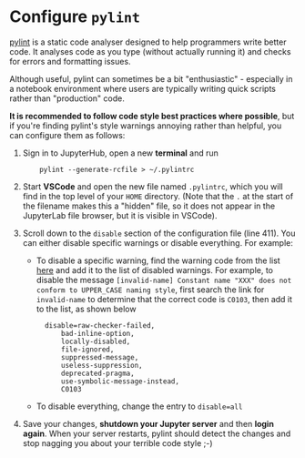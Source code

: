 # Configure `pylint`

[pylint](https://pypi.org/project/pylint/) is a static code analyser designed to help programmers write better code. It analyses code as you type (without actually running it) and checks for errors and formatting issues.

Although useful, pylint can sometimes be a bit "enthusiastic" - especially in a notebook environment where users are typically writing quick scripts rather than "production" code. 

**It is recommended to follow code style best practices where possible**, but if you're finding pylint's style warnings annoying rather than helpful, you can configure them as follows:

 1. Sign in to JupyterHub, open a new **terminal** and run
 
            pylint --generate-rcfile > ~/.pylintrc
            
 2. Start **VSCode** and open the new file named `.pylintrc`, which you will find in the top level of your `HOME` directory. (Note that the `.` at the start of the filename makes this a "hidden" file, so it does not appear in the JupyterLab file browser, but it is visible in VSCode).
 
 3. Scroll down to the `disable` section of the configuration file (line 411). You can either disable specific warnings or disable everything. For example:
 
    * To disable a specific warning, find the warning code from the list [here](https://seanwasere.com/pylint--list-msgs/) and add it to the list of disabled warnings. For example, to disable the message `[invalid-name] Constant name "XXX" does not conform to UPPER_CASE naming style`, first search the link for `invalid-name` to determine that the correct code is `C0103`, then add it to the list, as shown below
    
            disable=raw-checker-failed,
                bad-inline-option,
                locally-disabled,
                file-ignored,
                suppressed-message,
                useless-suppression,
                deprecated-pragma,
                use-symbolic-message-instead,
                C0103
                
    * To disable everything, change the entry to `disable=all`     
    
 4. Save your changes, **shutdown your Jupyter server** and then **login again**. When your server restarts, pylint should detect the changes and stop nagging you about your terrible code style ;-) 
    
    
